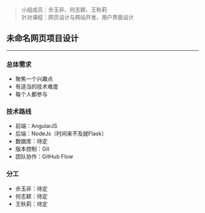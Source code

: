 >小组成员：佘玉非、何志颖、王秋莉  
针对课程：网页设计与网站开发、用户界面设计

## 未命名网页项目设计
---
### 总体需求
- 聚焦一个兴趣点
- 有适当的技术难度
- 每个人都参与

### 技术路线
- 前端：AngularJS
- 后端：NodeJs（时间来不及就Flask）
- 数据库：待定
- 版本控制：Git
- 团队协作：GitHub Flow

### 分工
- 佘玉非：待定
- 何志颖：待定
- 王秋莉：待定
